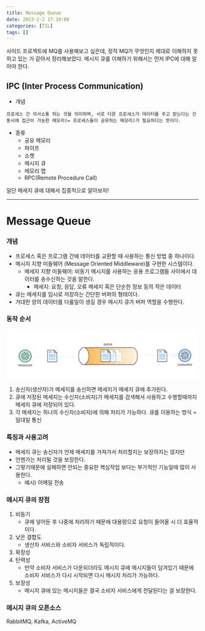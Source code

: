 ```yaml
---
title: Message Queue
date: 2023-2-2 17:18:00
categories: [TIL]
tags: []  
---
```


사이드 프로젝트에 MQ를 사용해보고 싶은데, 정작 MQ가 무엇인지 제대로 이해하지 못하고 있는 거 같아서 정리해보았다.
메시지 큐를 이해하기 위해서는 먼저 IPC에 대해 알아야 한다. <br>

## IPC (Inter Process Communication)
- 개념

```
프로세스 간 의사소통 하는 것을 의미하며, 서로 다른 프로세스가 데이터를 주고 받는다는 건 동시에 접근이 가능한 메모리(= 프로세스들이 공유하는 메모리)가 필요하다는 뜻이다.
```

- 종류
	- 공유 메모리
	- 파이프
	- 소켓
	- 메시지 큐
	- 메모리 맵
	- RPC(Remote Procedure Call)

일단 메세지 큐에 대해서 집중적으로 알아보자!

---


#  Message Queue

### 개념
- 프로세스 혹은 프로그램 간에 데이터를 교환할 때 사용하는 통신 방법 중 하나이다.
- 메시지 지향 미들웨어 (Message Oriented Middleware)를 구현한 시스템이다.
	- 메세지 지향 미들웨어: 비동기 메시지를 사용하는 응용 프로그램들 사이에서 데이터를 송수신하는 것을 말한다. 
		- 메세지: 요청, 응답, 오류 메세지 혹은 단순한 정보 등의 작은 데이터
- 큐는 메세지를 임시로 저장하는 간단한 버퍼의 형태이다.
- 거대한 양의 데이터를 다룰일이 생길 경우 메시지 큐가 버퍼 역할을 수행한다.


### 동작 순서

![Foo](/assets/img/mq_image.png)


1) 송신자(생산자)가 메세지를 송신하면 메세지가 메세지 큐에 추가된다.
2) 큐에 저장된 메세지는 수신자(소비자)가 메세지를 검색해서 사용하고 수행할때까지 메세지 큐에 저장되어 있다.
3) 각 메세지는 하나의 수신자(소비자)에 의해 처리가 가능하다. 
큐를 이용하는 방식 = 일대일 통신


### 특징과 사용고려
- 메세지 큐는 송신자가 언제 메세지를 가져가서 처리할지는 보장하지는 않지만
- 언젠가는 처리될 것을 보장한다.
- 그렇기때문에 실패하면 안되는 중요한 핵심작업 보다는 부가적인 기능일때 많이 사용한다.
	- 예시) 이메일 전송


### 메시지 큐의 장점
1. 비동기
	- 큐에 넣어둔 후 나중에 처리하기 때문에 대용량으로 요청이 들어올 시 더 효율적이다.
2. 낮은 결합도
	- 생산자 서비스와 소비자 서비스가 독립적이다.
3. 확장성
4. 탄력성
	- 만약 소비자 서비스가 다운되더라도 메시지 큐에 메시지들이 담겨있기 때문에 소비자 서비스가 다시 시작되면 다시 메시지 처리가 가능하다.
5. 보장성
	- 메시지 큐에 있는 메시지들은 결국 소비자 서비스에게 전달된다는 걸 보장한다.


### 메시지 큐의 오픈소스
RabbitMQ, Kafka, ActiveMQ